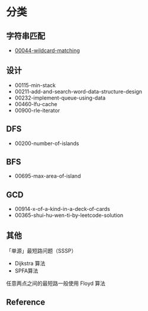 # 分类

## 字符串匹配

- [00044-wildcard-matching](./00044-wildcard-matching)

## 设计

- 00115-min-stack
- 00211-add-and-search-word-data-structure-design
- 00232-implement-queue-using-data
- 00460-lfu-cache
- 00900-rle-iterator

## DFS

- 00200-number-of-islands

## BFS

- 00695-max-area-of-island

## GCD

- 00914-x-of-a-kind-in-a-deck-of-cards
- 00365-shui-hu-wen-ti-by-leetcode-solution

## 其他



「单源」最短路问题（SSSP）

- Dijkstra 算法
- SPFA算法

任意两点之间的最短路一般使用 Floyd 算法

## Reference

[](https://leetcode.windliang.cc)